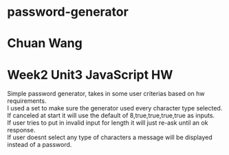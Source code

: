 # password-generator
# Chuan Wang
# Week2 Unit3 JavaScript HW
Simple password generator, takes in some user criterias based on hw requirements.<br>
I used a set to make sure the generator used every character type selected.<br>
If canceled at start it will use the default of 8,true,true,true,true as inputs.<br>
If user tries to put in invalid input for length it will just re-ask until an ok response.<br>
If user doesnt select any type of characters a message will be displayed instead of a password.